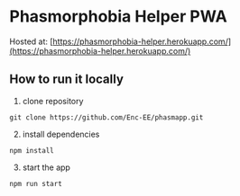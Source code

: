 # Phasmorphobia Helper PWA
Hosted at: [https://phasmorphobia-helper.herokuapp.com/](https://phasmorphobia-helper.herokuapp.com/)

## How to run it locally

1. clone repository

```git clone https://github.com/Enc-EE/phasmapp.git```

2. install dependencies

```npm install```

3. start the app

```npm run start```

